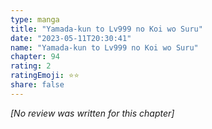 ```yaml
---
type: manga
title: "Yamada-kun to Lv999 no Koi wo Suru"
date: "2023-05-11T20:30:41"
name: "Yamada-kun to Lv999 no Koi wo Suru"
chapter: 94
rating: 2
ratingEmoji: ⭐️⭐️
share: false
---
```


_[No review was written for this chapter]_

